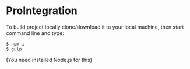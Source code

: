 # ProIntegration
To build project locally clone/download it to your local machine, then start command line and type:  
```
$ npm i  
$ gulp  
```
(You need installed Node.js for this)
